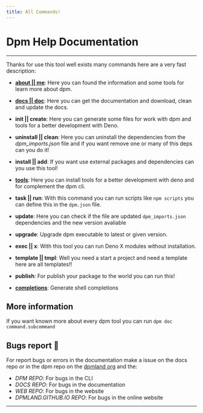 ```yaml
---
title: All Commands!
---
```


# Dpm Help Documentation

---

Thanks for use this tool well exists many commands here are a very fast
description:

- **[about || me](./about.md)**: Here you can found the information and some
  tools for learn more about dpm.

- **[docs || doc](./docs.md)**: Here you can get the documentation and download,
  clean and update the docs.

- **init || create**: Here you can generate some files for work with dpm and
  tools for a better development with Deno.

- **uninstall || clean**: Here you can uninstall the dependencies from the
  _dpm_imports.json_ file and if you want remove one or many of this deps can
  you do it!

- **install || add**: If you want use external packages and dependencies can you
  use this tool!

- **[tools](./tools.md)**: Here you can install tools for a better development with deno and
  for complement the dpm cli.

- **task || run**: With this command you can run scripts like `npm scripts` you
  can define this in the `dpm.json` file.

- **update**: Here you can check if the file are updated `dpm_imports.json`
  dependencies and the new version avaliable

- **upgrade**: Upgrade dpm executable to latest or given version.

- **exec || x**: With this tool you can run Deno X modules without installation.

- **template || tmpl**: Well you need a start a project and need a template here
  are all templates!!

- **publish**: For publish your package to the world you can run this!

- **[completions](./completions.md)**: Generate shell completions

## More information

If you want known more about every dpm tool you can run
`dpm doc command.subcommand`

## Bugs report :bug:

For report bugs or errors in the documentation make a issue on the docs repo or
in the dpm repo on the [dpmland org](https://github.com/dpmland/) and the:

- _DPM REPO_: For bugs in the CLI
- _DOCS REPO_: For bugs in the documentation
- _WEB REPO_: For bugs in the website
- _DPMLAND.GITHUB.IO REPO_: For bugs in the online website

---
